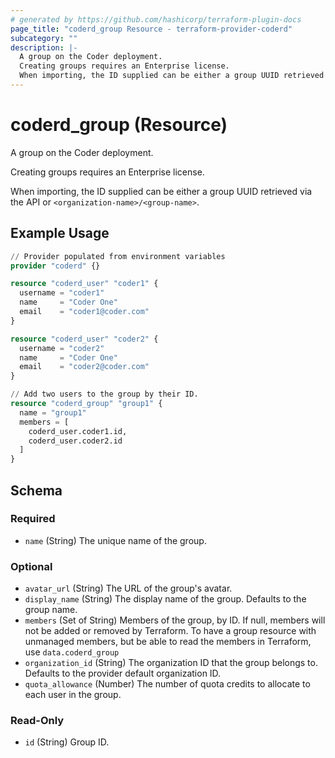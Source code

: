 ```yaml
---
# generated by https://github.com/hashicorp/terraform-plugin-docs
page_title: "coderd_group Resource - terraform-provider-coderd"
subcategory: ""
description: |-
  A group on the Coder deployment.
  Creating groups requires an Enterprise license.
  When importing, the ID supplied can be either a group UUID retrieved via the API or <organization-name>/<group-name>.
---
```


# coderd_group (Resource)

A group on the Coder deployment.

Creating groups requires an Enterprise license.

When importing, the ID supplied can be either a group UUID retrieved via the API or `<organization-name>/<group-name>`.

## Example Usage

```terraform
// Provider populated from environment variables
provider "coderd" {}

resource "coderd_user" "coder1" {
  username = "coder1"
  name     = "Coder One"
  email    = "coder1@coder.com"
}

resource "coderd_user" "coder2" {
  username = "coder2"
  name     = "Coder One"
  email    = "coder2@coder.com"
}

// Add two users to the group by their ID.
resource "coderd_group" "group1" {
  name = "group1"
  members = [
    coderd_user.coder1.id,
    coderd_user.coder2.id
  ]
}
```

<!-- schema generated by tfplugindocs -->
## Schema

### Required

- `name` (String) The unique name of the group.

### Optional

- `avatar_url` (String) The URL of the group's avatar.
- `display_name` (String) The display name of the group. Defaults to the group name.
- `members` (Set of String) Members of the group, by ID. If null, members will not be added or removed by Terraform. To have a group resource with unmanaged members, but be able to read the members in Terraform, use `data.coderd_group`
- `organization_id` (String) The organization ID that the group belongs to. Defaults to the provider default organization ID.
- `quota_allowance` (Number) The number of quota credits to allocate to each user in the group.

### Read-Only

- `id` (String) Group ID.
